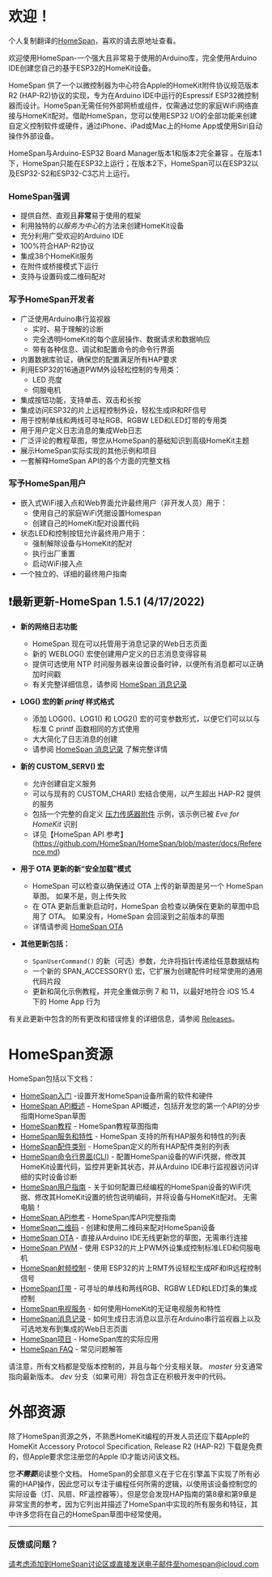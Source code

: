 # 欢迎！

个人复制翻译的[HomeSpan](https://github.com/HomeSpan/HomeSpan)，喜欢的请去原地址查看。

欢迎使用HomeSpan-一个强大且非常易于使用的Arduino库，完全使用Arduino IDE创建您自己的基于ESP32的HomeKit设备。

HomeSpan 供了一个以微控制器为中心符合Apple的HomeKit附件协议规范版本R2 (HAP-R2)协议的实现，专为在Arduino IDE中运行的Espressif ESP32微控制器而设计。HomeSpan无需任何外部网桥或组件，仅需通过您的家庭WiFi网络直接与HomeKit配对。借助HomeSpan，您可以使用ESP32 I/O的全部功能来创建自定义控制软件或硬件，通过iPhone、iPad或Mac上的Home App或使用Siri自动操作外部设备。

HomeSpan与Arduino-ESP32 Board Manager版本1和版本2完全兼容 。在版本1下，HomeSpan只能在ESP32上运行；在版本2下，HomeSpan可以在ESP32以及ESP32-S2和ESP32-C3芯片上运行。

### HomeSpan强调

* 提供自然、直观且**非常**易于使用的框架
* 利用独特的*以服务为中心*的方法来创建HomeKit设备
* 充分利用广受欢迎的Arduino IDE
* 100%符合HAP-R2协议
* 集成38个HomeKit服务
* 在附件或桥接模式下运行
* 支持与设置码或二维码配对

### 写予HomeSpan开发者

* 广泛使用Arduino串行监视器
  * 实时、易于理解的诊断
  * 完全透明HomeKit的每个底层操作、数据请求和数据响应
  * 带有各种信息、调试和配置命令的命令行界面
* 内置数据库验证，确保您的配置满足所有HAP要求
* 利用ESP32的16通道PWM外设轻松控制的专用类：
  * LED 亮度
  * 伺服电机
* 集成按钮功能，支持单击、双击和长按
* 集成访问ESP32的片上远程控制外设，轻松生成IR和RF信号
* 用于控制单线和两线可寻址RGB、RGBW LED和LED灯带的专用类
* 用于用户定义日志消息的集成Web日志
* 广泛评论的教程草图，带您从HomeSpan的基础知识到高级HomeKit主题
* 展示HomeSpan实际实现的其他示例和项目
* 一套解释HomeSpan API的各个方面的完整文档

### 写予HomeSpan用户

* 嵌入式WiFi接入点和Web界面允许最终用户（非开发人员）用于：
  * 使用自己的家庭WiFi凭据设置Homespan
  * 创建自己的HomeKit配对设置代码
* 状态LED和控制按钮允许最终用户用于：
  * 强制解除设备与HomeKit的配对
  * 执行出厂重置
  * 启动WiFi接入点
* 一个独立的、详细的最终用户指南

## ❗最新更新-HomeSpan 1.5.1 (4/17/2022)

* **新的网络日志功能**
  * HomeSpan 现在可以托管用于消息记录的Web日志页面
  * 新的 WEBLOG() 宏使创建用户定义的日志消息变得容易
  * 提供可选使用 NTP 时间服务器来设置设备时钟，以便所有消息都可以正确加时间戳
  * 有关完整详细信息，请参阅 [HomeSpan 消息记录](https://github.com/HomeSpan/HomeSpan/blob/master/docs/Logging.md)

* **LOG() 宏的新 *printf* 样式格式**
   * 添加 LOG0()、LOG1() 和 LOG2() 宏的可变参数形式，以便它们可以以与标准 C printf 函数相同的方式使用
   * 大大简化了日志消息的创建
   * 请参阅 [HomeSpan 消息记录](https://github.com/HomeSpan/HomeSpan/blob/master/docs/Logging.md) 了解完整详情

* **新的 CUSTOM_SERV() 宏**
   * 允许创建自定义服务
   * 可以与现有的 CUSTOM_CHAR() 宏结合使用，以产生超出 HAP-R2 提供的服务
   * 包括一个完整的自定义 [压力传感器附件](https://github.com/HomeSpan/HomeSpan/blob/master/Other%20Examples/CustomService) 示例，该示例已被 *Eve for HomeKit* 识别
   * 详见【HomeSpan API 参考】(https://github.com/HomeSpan/HomeSpan/blob/master/docs/Reference.md)

* **用于 OTA 更新的新“安全加载”模式**
   * HomeSpan 可以检查以确保通过 OTA 上传的新草图是另一个 HomeSpan 草图。 如果不是，则上传失败
   * 在 OTA 更新后重新启动时，HomeSpan 会检查以确保在更新的草图中启用了 OTA。 如果没有，HomeSpan 会回滚到之前版本的草图
   * 详情请参阅 [HomeSpan OTA](https://github.com/HomeSpan/HomeSpan/blob/master/docs/OTA.md)
  
* **其他更新包括：**
   * `SpanUserCommand()` 的新（可选）参数，允许将指针传递给任意数据结构
   * 一个新的 SPAN_ACCESSORY() 宏，它扩展为创建配件时经常使用的通用代码片段
   * 更新和简化示例教程，并完全重做示例 7 和 11，以最好地符合 iOS 15.4 下的 Home App 行为

有关此更新中包含的所有更改和错误修复的详细信息，请参阅 [Releases](https://github.com/HomeSpan/HomeSpan/releases)。

# HomeSpan资源

HomeSpan包括以下文档：

* [HomeSpan入门](https://github.com/abackup/HomeSpan-zh/blob/master/docs/GettingStarted.md) -设置开发HomeSpan设备所需的软件和硬件
* [HomeSpan API概述](https://github.com/abackup/HomeSpan-zh/blob/master/docs/Overview.md) - HomeSpan API概述，包括开发您的第一个API的分步指南HomeSpan草图
* [HomeSpan教程](https://github.com/abackup/HomeSpan-zh/blob/master/docs/Tutorials.md) - HomeSpan教程草图指南
* [HomeSpan服务和特性](https://github.com/abackup/HomeSpan-zh/blob/master/docs/ServiceList.md) - HomeSpan 支持的所有HAP服务和特性的列表
* [HomeSpan配件类别](https://github.com/abackup/HomeSpan-zh/blob/master/docs/Categories.md) - HomeSpan定义的所有HAP配件类别的列表
* [HomeSpan命令行界面(CLI)](https://github.com/abackup/HomeSpan-zh/blob/master/docs/CLI.md) - 配置HomeSpan设备的WiFi凭据，修改其HomeKit设置代码，监控并更新其状态，并从Arduino IDE串行监视器访问详细的实时设备诊断
* [HomeSpan用户指南](https://github.com/abackup/HomeSpan-zh/blob/master/docs/UserGuide.md) - 关于如何配置已经编程的HomeSpan设备的WiFi凭据、修改其HomeKit设置的统包说明编码，并将设备与HomeKit配对。 无需电脑！
* [HomeSpan API参考](https://github.com/abackup/HomeSpan-zh/blob/master/docs/Reference.md) - HomeSpan库API完整指南
* [HomeSpan二维码](https://github.com/abackup/HomeSpan-zh/blob/master/docs/QRCodes.md) - 创建和使用二维码来配对HomeSpan设备
* [HomeSpan OTA](https://github.com/abackup/HomeSpan-zh/blob/master/docs/OTA.md) - 直接从Arduino IDE无线更新您的草图，无需串行连接
* [HomeSpan PWM](https://github.com/abackup/HomeSpan-zh/blob/master/docs/PWM.md) - 使用 ESP32的片上PWM外设集成控制标准LED和伺服电机
* [HomeSpan射频控制](https://github.com/abackup/HomeSpan-zh/blob/master/docs/RMT.md) - 使用 ESP32的片上RMT外设轻松生成RF和IR远程控制信号
* [HomeSpan灯带](https://github.com/abackup/HomeSpan-zh/blob/master/docs/Pixels.md) - 可寻址的单线和两线RGB、RGBW LED和LED灯条的集成控制
* [HomeSpan电视服务](https://github.com/abackup/HomeSpan-zh/blob/master/docs/TVServices.md) - 如何使用HomeKit的无证电视服务和特性
* [HomeSpan消息记录](https://github.com/abackup/HomeSpan-zh/blob/master/docs/Logging.md) - 如何生成日志消息以显示在Arduino串行监视器上以及可选地发布到集成的Web日志页面
* [HomeSpan项目](https://github.com/topics/homespan) - HomeSpan库的实际应用
* [HomeSpan FAQ](https://github.com/abackup/HomeSpan-zh/blob/master/docs/FAQ.md) - 常见问题解答

请注意，所有文档都是受版本控制的，并且与每个分支相关联。 *master* 分支通常指向最新版本。 *dev* 分支（如果可用）将包含正在积极开发中的代码。

# 外部资源

除了HomeSpan资源之外，不熟悉HomeKit编程的开发人员还应下载Apple的HomeKit Accessory Protocol Specification, Release R2 (HAP-R2) 下载是免费的，但Apple要求您注册您的Apple ID才能访问该文档。

您***不需要***阅读整个文档。 HomeSpan的全部意义在于它在引擎盖下实现了所有必需的HAP操作，因此您可以专注于编程任何所需的逻辑，以使用该设备控制您的实际设备（灯、风扇、RF遥控器等）。但是您会发现HAP指南的第8章和第9章是非常宝贵的参考，因为它列出并描述了HomeSpan中实现的所有服务和特征，其中许多您将在自己的HomeSpan草图中经常使用。

---

### 反馈或问题？

请考虑添加到HomeSpan讨论区或直接发送电子邮件至homespan@icloud.com
